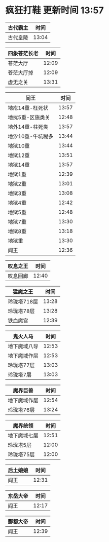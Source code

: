 # 疯狂打鞋 更新时间 13:57

| 古代霸主   | 时间    |
|--------|-------|
| 古代皇陵 | 13:04 |

| 四象苍茫长老   | 时间    |
|--------|-------|
| 苍茫大厅 | 12:09 |
| 苍茫大厅掉 | 12:09 |
| 虚无之关 | 13:31 |

| 间王   | 时间    |
|--------|-------|
| 地疙14重-枉死状 | 13:57 |
| 地扰5重-区施类关 | 12:48 |
| 地外14重-柱死类 | 13:57 |
| 地汐10重-牛坑糊多 | 13:44 |
| 地狱10重 | 13:44 |
| 地狱12重 | 13:51 |
| 地狱14重 | 13:57 |
| 地狱1重 | 12:39 |
| 地狱2重 | 13:01 |
| 地狱3重 | 13:08 |
| 地狱4重 | 12:42 |
| 地狱5重 | 12:48 |
| 地狱7重 | 13:30 |
| 地狱8重 | 13:18 |
| 地狱重 | 13:30 |
| 阎王 | 12:36 |

| 叹息之王   | 时间    |
|--------|-------|
| 叹息回廊 | 12:40 |

| 猛魔之王   | 时间    |
|--------|-------|
| 玲珑塔718层 | 13:28 |
| 玲珑塔78层 | 13:28 |
| 铁血魔宫 | 12:39 |

| 鬼火人马   | 时间    |
|--------|-------|
| 地下魔域八导 | 12:53 |
| 地下魔域作层 | 12:53 |
| 玲珑塔77层 | 13:03 |
| 玲珑塔7层 | 13:03 |

| 魔界巨兽   | 时间    |
|--------|-------|
| 地下魔域作层 | 12:54 |
| 玲珑塔76层 | 13:24 |

| 魔界统领   | 时间    |
|--------|-------|
| 地下魔域七层 | 12:51 |
| 玲珑塔5层 | 12:00 |
| 玲珑塔75层 | 12:00 |

| 后土娘娘   | 时间    |
|--------|-------|
| 阎王 | 12:31 |

| 东岳大帝   | 时间    |
|--------|-------|
| 阎王 | 12:17 |

| 酆都大帝   | 时间    |
|--------|-------|
| 阎王 | 12:39 |